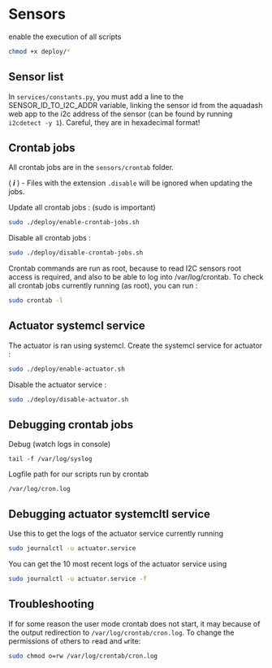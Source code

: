 # Sensors
enable the execution of all scripts
```sh
chmod +x deploy/*
```

## Sensor list

In `services/constants.py`, you must add a line to the SENSOR_ID_TO_I2C_ADDR variable, linking the sensor id from the aquadash web app to the i2c address of the sensor (can be found by running `i2cdetect -y 1`). 
Careful, they are in hexadecimal format!

## Crontab jobs
All crontab jobs are in the `sensors/crontab` folder. 

( ***i*** ) - Files with the extension `.disable` will be ignored when updating the jobs.


Update all crontab jobs : (sudo is important)
```sh
sudo ./deploy/enable-crontab-jobs.sh
```
Disable all crontab jobs :
```sh
sudo ./deploy/disable-crontab-jobs.sh
```
Crontab commands are run as root, because to read I2C sensors root access is required, and also to be able to log into /var/log/crontab. To check all crontab jobs currently running (as root), you can run :
```sh
sudo crontab -l
```
## Actuator systemcl service
The actuator is ran using systemcl.
Create the systemcl service for actuator :
```sh
sudo ./deploy/enable-actuator.sh
```
Disable the actuator service :
```sh
sudo ./deploy/disable-actuator.sh
```

## Debugging crontab jobs
Debug (watch logs in console)
```
tail -f /var/log/syslog
```
Logfile path for our scripts run by crontab
```
/var/log/cron.log
```
## Debugging actuator systemcltl service
Use this to get the logs of the actuator service currently running
```sh
sudo journalctl -u actuator.service
```
You can get the 10 most recent logs of the actuator service using 
```sh
sudo journalctl -u actuator.service -f
```

## Troubleshooting
If for some reason the user mode crontab does not start, it may because of the output redirection to `/var/log/crontab/cron.log`.
To change the permissions of `o`thers to `r`ead and `w`rite:
```sh
sudo chmod o=rw /var/log/crontab/cron.log
```